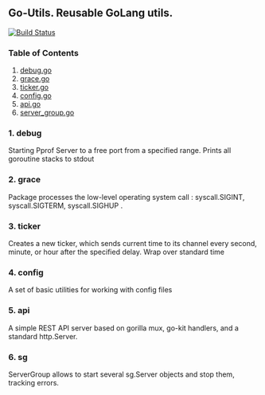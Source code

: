 ## Go-Utils. Reusable GoLang utils.

[![Build Status](https://travis-ci.org/space307/go-utils.svg?branch=master)](https://travis-ci.org/space307/go-utils)

### Table of Contents
1. [debug.go](#debug)
2. [grace.go](#grace)
3. [ticker.go](#ticker)
4. [config.go](#config)
5. [api.go](#api)
6. [server_group.go](#sg)

<a name="debug" />

### 1. debug

Starting Pprof Server to a free port from a specified range.  Prints all goroutine stacks to stdout

<a name="grace" />

### 2. grace

Package processes the low-level operating system call : syscall.SIGINT, syscall.SIGTERM, syscall.SIGHUP .

<a name="ticker" />

### 3. ticker

Creates a new ticker, which sends current time to its channel every second, minute, or hour after the specified delay.
Wrap over standard time

<a name="config" />

### 4. config

A set of basic utilities for working with config files

<a name="api" />

### 5. api

A simple REST API server based on gorilla mux, go-kit handlers, and a standard http.Server.

<a name="sg" />

### 6. sg

ServerGroup allows to start several sg.Server objects and stop them, tracking errors.


